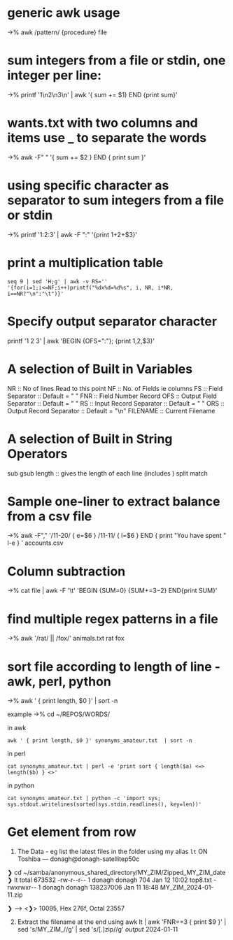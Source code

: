 # generic awk usage

->% awk /pattern/ {procedure} file

# sum integers from a file or stdin, one integer per line:

->%  printf '1\n2\n3\n' | awk '{ sum += $1} END {print sum}'

# wants.txt with two columns and items use _ to separate the words 

->%  awk -F" " '{ sum += $2 } END { print sum }'


# using specific character as separator to sum integers from a file or stdin

->%  printf '1:2:3' | awk -F ":" '{print $1+$2+$3}'

# print a multiplication table

    seq 9 | sed 'H;g' | awk -v RS='' '{for(i=1;i<=NF;i++)printf("%dx%d=%d%s", i, NR, i*NR, i==NR?"\n":"\t")}'
 
 
# Specify output separator character
printf '1 2 3' | awk 'BEGIN {OFS=":"}; {print $1,$2,$3}'

# A selection of Built in Variables
NR  :: No of lines Read to this point 
NF  :: No. of Fields ie columns
FS  :: Field Separator  :: Default = " "
FNR :: Field Number Record
OFS :: Output Field Separator :: Default = " " 
RS  :: Input Record Separator :: Default = " " 
ORS :: Output Record Separator :: Default = "\n"
FILENAME    :: Current Filename

# A selection of Built in String Operators

sub
gsub
length  :: gives the length of each line (includes <spaces> )
split
match

# Sample one-liner to extract balance from a csv file

->%  awk -F"," '/11-20/ { e=$6 } /11-11/ { l=$6 } END { print "You have spent " l-e } ' accounts.csv

# Column subtraction

->%  cat file | awk -F '\t' 'BEGIN {SUM=0} {SUM+=$3-$2} END{print SUM}'

# find multiple regex patterns in a file

->%  awk '/rat/ || /fox/' animals.txt
rat
fox

# sort file according to length of line - awk, perl, python

->%   awk ' { print length, $0 }' <filename>  | sort -n


example
->% cd  ~/REPOS/WORDS/

in awk

    awk ' { print length, $0 }' synonyms_amateur.txt  | sort -n

in perl

    cat synonyms_amateur.txt | perl -e 'print sort { length($a) <=> length($b) } <>'

in python 

    cat synonyms_amateur.txt | python -c 'import sys; sys.stdout.writelines(sorted(sys.stdin.readlines(), key=len))'



# Get element from row

1. The Data - eg list the latest files in the folder using my alias `lt`
ON Toshiba — donagh@donagh-satellitep50c 

❯ cd  ~/samba/anonymous_shared_directory/MY_ZIM/Zipped_MY_ZIM_date 
❯ lt
total 673532
-rw-r--r-- 1 donagh donagh       704 Jan 12 10:02 top8.txt
-rwxrwxr-- 1 donagh donagh 138237006 Jan 11 18:48 MY_ZIM_2024-01-11.zip

❯ --> <❯> 10095, Hex 276f, Octal 23557


2. Extract the filename at the end using awk
  lt | awk 'FNR==3 { print  $9 }' | sed 's/MY_ZIM_//g' | sed 's/[\.]zip//g'
_output_
2024-01-11

